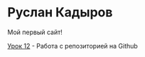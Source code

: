 # Руслан Кадыров
Мой первый сайт!


[Урок 12](https://kadirovdiablo33.github.io/lesson12/) - Работа с репозиторией на Github
